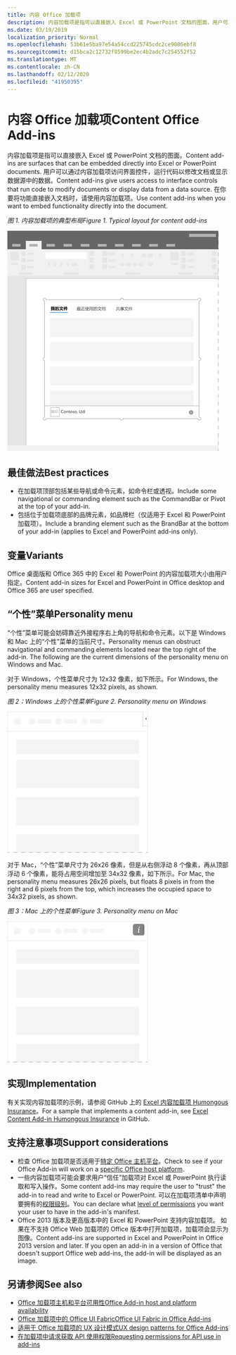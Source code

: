 ```yaml
---
title: 内容 Office 加载项
description: 内容加载项是指可以直接嵌入 Excel 或 PowerPoint 文档的图面，用户可以通过它访问界面控件，运行代码以修改文档或显示数据源中的数据。
ms.date: 03/19/2019
localization_priority: Normal
ms.openlocfilehash: 53b61e5ba97e54a54ccd225745cdc2ce9086ebf8
ms.sourcegitcommit: d15bca2c12732f8599be2ec4b2adc7c254552f52
ms.translationtype: MT
ms.contentlocale: zh-CN
ms.lasthandoff: 02/12/2020
ms.locfileid: "41950395"
---
```

# <a name="content-office-add-ins"></a><span data-ttu-id="b85d8-103">内容 Office 加载项</span><span class="sxs-lookup"><span data-stu-id="b85d8-103">Content Office Add-ins</span></span>

<span data-ttu-id="b85d8-104">内容加载项是指可以直接嵌入 Excel 或 PowerPoint 文档的图面。</span><span class="sxs-lookup"><span data-stu-id="b85d8-104">Content add-ins are surfaces that can be embedded directly into Excel or PowerPoint documents.</span></span> <span data-ttu-id="b85d8-105">用户可以通过内容加载项访问界面控件，运行代码以修改文档或显示数据源中的数据。</span><span class="sxs-lookup"><span data-stu-id="b85d8-105">Content add-ins give users access to interface controls that run code to modify documents or display data from a data source.</span></span> <span data-ttu-id="b85d8-106">在你要将功能直接嵌入文档时，请使用内容加载项。</span><span class="sxs-lookup"><span data-stu-id="b85d8-106">Use content add-ins when you want to embed functionality directly into the document.</span></span>  

<span data-ttu-id="b85d8-107">*图 1. 内容加载项的典型布局*</span><span class="sxs-lookup"><span data-stu-id="b85d8-107">*Figure 1. Typical layout for content add-ins*</span></span>

![显示内容加载项的典型布局的示例图像。](../images/overview-with-app-content.png)

## <a name="best-practices"></a><span data-ttu-id="b85d8-109">最佳做法</span><span class="sxs-lookup"><span data-stu-id="b85d8-109">Best practices</span></span>

- <span data-ttu-id="b85d8-110">在加载项顶部包括某些导航或命令元素，如命令栏或透视。</span><span class="sxs-lookup"><span data-stu-id="b85d8-110">Include some navigational or commanding element such as the CommandBar or Pivot at the top of your add-in.</span></span>
- <span data-ttu-id="b85d8-111">包括位于加载项底部的品牌元素，如品牌栏（仅适用于 Excel 和 PowerPoint 加载项）。</span><span class="sxs-lookup"><span data-stu-id="b85d8-111">Include a branding element such as the BrandBar at the bottom of your add-in (applies to Excel and PowerPoint add-ins only).</span></span>

## <a name="variants"></a><span data-ttu-id="b85d8-112">变量</span><span class="sxs-lookup"><span data-stu-id="b85d8-112">Variants</span></span>

<span data-ttu-id="b85d8-113">Office 桌面版和 Office 365 中的 Excel 和 PowerPoint 的内容加载项大小由用户指定。</span><span class="sxs-lookup"><span data-stu-id="b85d8-113">Content add-in sizes for Excel and PowerPoint in Office desktop and Office 365 are user specified.</span></span>

## <a name="personality-menu"></a><span data-ttu-id="b85d8-114">“个性”菜单</span><span class="sxs-lookup"><span data-stu-id="b85d8-114">Personality menu</span></span>

<span data-ttu-id="b85d8-p102">“个性”菜单可能会妨碍靠近外接程序右上角的导航和命令元素。以下是 Windows 和 Mac 上的“个性”菜单的当前尺寸。</span><span class="sxs-lookup"><span data-stu-id="b85d8-p102">Personality menus can obstruct navigational and commanding elements located near the top right of the add-in. The following are the current dimensions of the personality menu on Windows and Mac.</span></span>

<span data-ttu-id="b85d8-117">对于 Windows，个性菜单尺寸为 12x32 像素，如下所示。</span><span class="sxs-lookup"><span data-stu-id="b85d8-117">For Windows, the personality menu measures 12x32 pixels, as shown.</span></span>

<span data-ttu-id="b85d8-118">*图 2：Windows 上的个性菜单*</span><span class="sxs-lookup"><span data-stu-id="b85d8-118">*Figure 2. Personality menu on Windows*</span></span> 

![显示 Windows 桌面上个性菜单的图像](../images/personality-menu-win.png)


<span data-ttu-id="b85d8-120">对于 Mac，“个性”菜单尺寸为 26x26 像素，但是从右侧浮动 8 个像素，再从顶部浮动 6 个像素，能将占用空间增加至 34x32 像素，如下所示。</span><span class="sxs-lookup"><span data-stu-id="b85d8-120">For Mac, the personality menu measures 26x26 pixels, but floats 8 pixels in from the right and 6 pixels from the top, which increases the occupied space to 34x32 pixels, as shown.</span></span>

<span data-ttu-id="b85d8-121">*图 3：Mac 上的个性菜单*</span><span class="sxs-lookup"><span data-stu-id="b85d8-121">*Figure 3. Personality menu on Mac*</span></span>

![显示 Mac 桌面上个性菜单的图像](../images/personality-menu-mac.png)

## <a name="implementation"></a><span data-ttu-id="b85d8-123">实现</span><span class="sxs-lookup"><span data-stu-id="b85d8-123">Implementation</span></span>

<span data-ttu-id="b85d8-124">有关实现内容加载项的示例，请参阅 GitHub 上的 [Excel 内容加载项 Humongous Insurance](https://github.com/OfficeDev/Excel-Content-Add-in-Humongous-Insurance)。</span><span class="sxs-lookup"><span data-stu-id="b85d8-124">For a sample that implements a content add-in, see [Excel Content Add-in Humongous Insurance](https://github.com/OfficeDev/Excel-Content-Add-in-Humongous-Insurance) in GitHub.</span></span>

## <a name="support-considerations"></a><span data-ttu-id="b85d8-125">支持注意事项</span><span class="sxs-lookup"><span data-stu-id="b85d8-125">Support considerations</span></span>

- <span data-ttu-id="b85d8-126">检查 Office 加载项是否适用于[特定 Office 主机平台](/office/dev/add-ins/overview/office-add-in-availability)。</span><span class="sxs-lookup"><span data-stu-id="b85d8-126">Check to see if your Office Add-in will work on a [specific Office host platform](/office/dev/add-ins/overview/office-add-in-availability).</span></span> 
- <span data-ttu-id="b85d8-127">一些内容加载项可能会要求用户“信任”加载项对 Excel 或 PowerPoint 执行读取和写入操作。</span><span class="sxs-lookup"><span data-stu-id="b85d8-127">Some content add-ins may require the user to "trust" the add-in to read and write to Excel or PowerPoint.</span></span> <span data-ttu-id="b85d8-128">可以在加载项清单中声明要拥有的[权限级别](/office/dev/add-ins/develop/requesting-permissions-for-api-use-in-content-and-task-pane-add-ins)。</span><span class="sxs-lookup"><span data-stu-id="b85d8-128">You can declare what [level of permissions](/office/dev/add-ins/develop/requesting-permissions-for-api-use-in-content-and-task-pane-add-ins) you want your user to have in the add-in's manifest.</span></span>  
- <span data-ttu-id="b85d8-p104">Office 2013 版本及更高版本中的 Excel 和 PowerPoint 支持内容加载项。 如果在不支持 Office Web 加载项的 Office 版本中打开加载项，加载项会显示为图像。</span><span class="sxs-lookup"><span data-stu-id="b85d8-p104">Content add-ins are supported in Excel and PowerPoint in Office 2013 version and later. If you open an add-in in a version of Office that doesn't support Office web add-ins, the add-in will be displayed as an image.</span></span>

## <a name="see-also"></a><span data-ttu-id="b85d8-131">另请参阅</span><span class="sxs-lookup"><span data-stu-id="b85d8-131">See also</span></span>

- [<span data-ttu-id="b85d8-132">Office 加载项主机和平台可用性</span><span class="sxs-lookup"><span data-stu-id="b85d8-132">Office Add-in host and platform availability</span></span>](/office/dev/add-ins/overview/office-add-in-availability)
- [<span data-ttu-id="b85d8-133">Office 加载项中的 Office UI Fabric</span><span class="sxs-lookup"><span data-stu-id="b85d8-133">Office UI Fabric in Office Add-ins</span></span>](/office/dev/add-ins/design/office-ui-fabric)
- [<span data-ttu-id="b85d8-134">适用于 Office 加载项的 UX 设计模式</span><span class="sxs-lookup"><span data-stu-id="b85d8-134">UX design patterns for Office Add-ins</span></span>](/office/dev/add-ins/design/ux-design-pattern-templates)
- [<span data-ttu-id="b85d8-135">在加载项中请求获取 API 使用权限</span><span class="sxs-lookup"><span data-stu-id="b85d8-135">Requesting permissions for API use in add-ins</span></span>](/office/dev/add-ins/develop/requesting-permissions-for-api-use-in-content-and-task-pane-add-ins)
